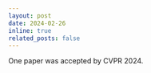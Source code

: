 ```yaml
---
layout: post
date: 2024-02-26
inline: true
related_posts: false
---
```


One paper was accepted by CVPR 2024.


